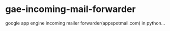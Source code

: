 gae-incoming-mail-forwarder
===========================

google app engine incoming mailer forwarder(appspotmail.com) in python...
